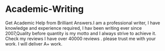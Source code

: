 # Academic-Writing
Get Academic Help from Brilliant Answers.I am a professional writer, I have knowledge and experience required, I hav been writing ever since 2007,Quality before quantity is my motto and I always strive to achieve it. Check my reviews I have over 40000 reviews . please trust me with your work. I will deliver A+ work.
